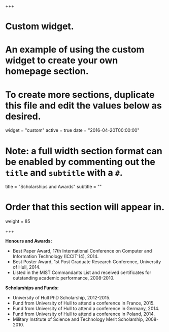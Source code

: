 +++
# Custom widget.
# An example of using the custom widget to create your own homepage section.
# To create more sections, duplicate this file and edit the values below as desired.
widget = "custom"
active = true
date = "2016-04-20T00:00:00"

# Note: a full width section format can be enabled by commenting out the `title` and `subtitle` with a `#`.
title = "Scholarships and Awards"
subtitle = ""

# Order that this section will appear in.
weight = 85

+++

**Honours and Awards:**  

- Best Paper Award, 17th International Conference on Computer and Information Technology (ICCIT’14), 2014.
- Best Poster Award, 1st Post Graduate Research Conference, University of Hull, 2014.
- Listed in the MIST Commandants List and received certificates for outstanding academic  performance, 2008-2010.  

**Scholarships and Funds:**  

- University of Hull PhD Scholarship, 2012-2015.
- Fund from University of Hull to attend a conference in France, 2015.
- Fund from University of Hull to attend a conference in Germany, 2014.
- Fund from University of Hull to attend a conference in Poland, 2014.
- Military Institute of Science and Technology Merit Scholarship, 2008-2010.
